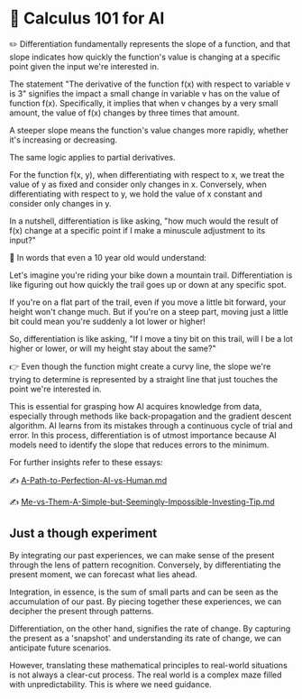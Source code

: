 # 💎 Calculus 101 for AI

✏️ Differentiation fundamentally represents the slope of a function, and that slope indicates how quickly the function's value is changing at a specific point given the input we're interested in.

The statement "The derivative of the function f(x) with respect to variable v is 3" signifies the impact a small change in variable v has on the value of function f(x). Specifically, it implies that when v changes by a very small amount, the value of f(x) changes by three times that amount.

A steeper slope means the function's value changes more rapidly, whether it's increasing or decreasing.

The same logic applies to partial derivatives.

For the function f(x, y), when differentiating with respect to x, we treat the value of y as fixed and consider only changes in x. Conversely, when differentiating with respect to y, we hold the value of x constant and consider only changes in y.

In a nutshell, differentiation is like asking, "how much would the result of f(x) change at a specific point if I make a minuscule adjustment to its input?"

👦 In words that even a 10 year old would understand:

Let's imagine you're riding your bike down a mountain trail. Differentiation is like figuring out how quickly the trail goes up or down at any specific spot.

If you're on a flat part of the trail, even if you move a little bit forward, your height won't change much. But if you're on a steep part, moving just a little bit could mean you're suddenly a lot lower or higher!

So, differentiation is like asking, "If I move a tiny bit on this trail, will I be a lot higher or lower, or will my height stay about the same?"

👉 Even though the function might create a curvy line, the slope we're trying to determine is represented by a straight line that just touches the point we're interested in.

This is essential for grasping how AI acquires knowledge from data, especially through methods like back-propagation and the gradient descent algorithm. AI learns from its mistakes through a continuous cycle of trial and error. In this process, differentiation is of utmost importance because AI models need to identify the slope that reduces errors to the minimum.

For further insights refer to these essays:

✍️ [A-Path-to-Perfection-AI-vs-Human.md](../../../essays/AI/A-Path-to-Perfection-AI-vs-Human.md)

✍️ [Me-vs-Them-A-Simple-but-Seemingly-Impossible-Investing-Tip.md](../../../essays/investing/Me-vs-Them-A-Simple-but-Seemingly-Impossible-Investing-Tip.md)

## Just a though experiment

By integrating our past experiences, we can make sense of the present through the lens of pattern recognition. Conversely, by differentiating the present moment, we can forecast what lies ahead.

Integration, in essence, is the sum of small parts and can be seen as the accumulation of our past. By piecing together these experiences, we can decipher the present through patterns.

Differentiation, on the other hand, signifies the rate of change. By capturing the present as a 'snapshot' and understanding its rate of change, we can anticipate future scenarios.

However, translating these mathematical principles to real-world situations is not always a clear-cut process. The real world is a complex maze filled with unpredictability. This is where we need guidance.
